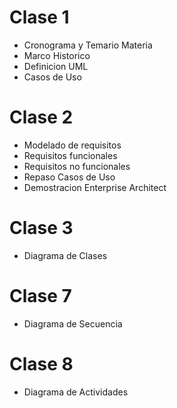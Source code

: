 # Clase 1

* Cronograma y Temario Materia
* Marco Historico
* Definicion UML
* Casos de Uso

# Clase 2

* Modelado de requisitos
* Requisitos funcionales
* Requisitos no funcionales
* Repaso Casos de Uso
* Demostracion Enterprise Architect

# Clase 3

* Diagrama de Clases

# Clase 7

* Diagrama de Secuencia

# Clase 8

* Diagrama de Actividades

